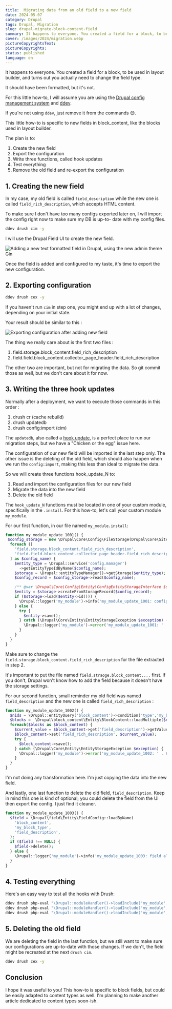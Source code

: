 ```yaml
---
title:  Migrating data from an old field to a new field
date: 2024-05-07
category: Drupal
tags: Drupal, Migration
slug: drupal-migrate-block-content-field
summary: It happens to everyone. You created a field for a block, to be used in layout builder, and turns out you actually need to change the field type. It should have been formatted, but it's not. Here's a how-to on how to fix that.
cover: /images/2024/migration.webp
pictureCopyrightsText:
pictureCopyrights: 
status: published
language: en
---
```


It happens to everyone.
You created a field for a block, to be used in layout builder, and turns out you actually need to change the field type.

It should have been formatted, but it's not. 

For this little how-to,
I will assume you are using the [Drupal config management system](https://www.drupal.org/docs/administering-a-drupal-site/configuration-management) and [ddev](https://ddev.readthedocs.io/en/stable/).

If you're not using `ddev`, just remove it from the commands 😊.

This little how-to is specific to new fields in block_content, like the blocks used in layout builder.

The plan is to:

1. Create the new field
2. Export the configuration
3. Write three functions, called hook updates
4. Test everything
5. Remove the old field and re-export the configuration

## 1. Creating the new field

In my case, my old field is called `field_description` while the new one is called `field_rich_description`, which accepts HTML content.

To make sure I don't have too many configs exported later on, I will import the config right now to make sure my DB is up-to- date with my config files.

```bash
ddev drush cim -y
```

I will use the Drupal Field UI to create the new field.

![Adding a new text formatted field in Drupal, using the new admin theme Gin](/images/2024/migration/ajout-champ.png)

Once the field is added and configured to my taste, it's time to export the new configuration.

## 2. Exporting configuration

```bash
ddev drush cex -y
```

If you haven't run `cim` in step one, you might end up with a lot of changes, depending on your initial state.

Your result should be similar to this :

![Exporting configuration after adding new field](/images/2024/migration/export.png)

The thing we really care about is the first two files :

1. field.storage.block_content.field_rich_description
2. field.field.block_content.collector_page_header.field_rich_description

The other two are important, but not for migrating the data. So git commit those as well, but we don't care about it for now.

## 3. Writing the three hook updates

Normally after a deployment, we want to execute those commands in this order :

1. drush cr (cache rebuild)
2. drush updatedb
3. drush config:import (cim)

The `updatedb`, also called a [hook update](https://www.drupal.org/docs/drupal-apis/update-api/introduction-to-update-api-for-drupal-8),
is a perfect place to run our migration steps, but we have a "Chicken or the egg" issue here.

The configuration of our new field will be imported in the last step only. The other issue is the deleting of the old field, which should
also happen when we run the `config:import`, making this less than ideal to migrate the data.

So we will create three functions hook_update_N to:

1. Read and import the configuration files for our new field
2. Migrate the data into the new field
3. Delete the old field

The `hook_update_N` functions must be located in one of your custom module, specifically in the `.install`. 
For this how-to, let's call your custom module `my_module`.

For our first function, in our file named `my_module.install`: 

```php
function my_module_update_1001() {
 $config_storage = new \Drupal\Core\Config\FileStorage(Drupal\Core\Site\Settings::get('config_sync_directory'));
  foreach ([
    'field.storage.block_content.field_rich_description',
    'field.field.block_content.collector_page_header.field_rich_description',
  ] as $config_name) {
    $entity_type = \Drupal::service('config.manager')
      ->getEntityTypeIdByName($config_name);
    $storage = \Drupal::entityTypeManager()->getStorage($entity_type);
    $config_record = $config_storage->read($config_name);

    /** @var \Drupal\Core\Config\Entity\ConfigEntityStorageInterface $storage */
    $entity = $storage->createFromStorageRecord($config_record);
    if ($storage->load($entity->id())) {
      \Drupal::logger('my_module')->info('my_module_update_1001: config already imported, ignoring.');
    } else {
      try {
        $entity->save();
      } catch (\Drupal\Core\Entity\EntityStorageException $exception) {
        \Drupal::logger('my_module')->error('my_module_update_1001: ' . $exception->getMessage());
      }
    }
  }
}
```

Make sure to change the `field.storage.block_content.field_rich_description` for the file extracted in step 2.

It's important to put the file named `field.straoge.block_content....` first. If you don't, Drupal won't know how to add
the field because it doesn't have the storage settings.

For our second function, small reminder
my old field was named `field_description` and the new one is called `field_rich_description` :

```php
function my_module_update_1002() {
  $nids = \Drupal::entityQuery('block_content')->condition('type','my_block_type')->accessCheck(FALSE)->execute();
  $blocks =  \Drupal\block_content\Entity\BlockContent::loadMultiple($nids);
  foreach($blocks as $block_content) {
    $current_value = $block_content->get('field_description')->getValue();
    $block_content->set('field_rich_description', $current_value);
    try {
      $block_content->save();
    } catch (\Drupal\Core\Entity\EntityStorageException $exception) {
      \Drupal::logger('my_module')->error('my_module_update_1002: ' . $exception->getMessage());
    }
  }
}
```

I'm not doing any transformation here. I'm just copying the data into the new field.

And lastly, one last function to delete the old field, `field_description`.
Keep in mind this one is kind of optional;
you could delete the field from the UI then export the config.
I just find it cleaner.

```php
function my_module_update_1003() {
  $field = \Drupal\field\Entity\FieldConfig::loadByName(
    'block_content',
    'my_block_type',
    'field_description',
  );
  if ($field !== NULL) {
    $field->delete();
  } else {
    \Drupal::logger('my_module')->info('my_module_update_1003: field already deleted.');
  }
}
```

## 4. Testing everything

Here's an easy way to test all the hooks with Drush:

```bash
ddev drush php-eval "\Drupal::moduleHandler()->loadInclude('my_module', 'install'); my_module_update_1001();" -vv
ddev drush php-eval "\Drupal::moduleHandler()->loadInclude('my_module', 'install'); my_module_update_1002();" -vv
ddev drush php-eval "\Drupal::moduleHandler()->loadInclude('my_module', 'install'); my_module_update_1003();" -vv
```

## 5. Deleting the old field

We are deleting the field in the last function, but we still want to make sure our configurations are up-to-date with those changes.
If we don't, the field might be recreated at the next `drush cim`.

```bash
ddev drush cex -y
```

## Conclusion

I hope it was useful to you! This how-to is specific to block fields, but could be easily adapted to content types as well.
I'm planning to make another article dedicated to content types soon-ish.
